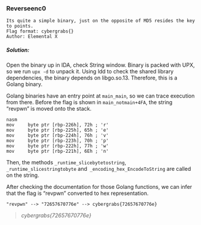### Reverseenc0

```
Its quite a simple binary, just on the opposite of MD5 resides the key to points.
Flag format: cybergrabs{}
Author: Elemental X
```
##### Solution:
Open the binary up in IDA, check String window. Binary is packed with UPX, so we run `upx -d` to unpack it. Using ldd to check the shared library dependencies, the binary depends on libgo.so.13. Therefore, this is a Golang binary.

Golang binaries have an entry point at `main_main`, so we can trace execution from there. Before the flag is shown in `main_notmain+4FA`, the string “revpwn” is moved onto the stack.

```
nasm
mov     byte ptr [rbp-226h], 72h ; 'r'
mov     byte ptr [rbp-225h], 65h ; 'e'
mov     byte ptr [rbp-224h], 76h ; 'v'
mov     byte ptr [rbp-223h], 70h ; 'p'
mov     byte ptr [rbp-222h], 77h ; 'w'
mov     byte ptr [rbp-221h], 6Eh ; 'n'
```
Then, the methods `_runtime_slicebytetostring`,` _runtime_slicestringtobyte` and` _encoding_hex_EncodeToString` are called on the string.

After checking the documentation for those Golang functions, we can infer that the flag is “revpwn” converted to hex representation.

```
"revpwn" --> "72657670776e" --> cybergrabs{72657670776e}
```
> *cybergrabs{72657670776e}*
